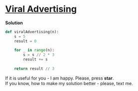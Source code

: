 # [Viral Advertising](https://www.hackerrank.com/challenges/strange-advertising)

**Solution**
<br>
```python
def viralAdvertising(n):
    s = 5
    result = 0
    
    for _ in range(n):
        s = s // 2 * 3
        result += s
    
    return result // 3
```

If it is useful for you - I am happy. Please, press **star**.
<br>
If you know, how to make my solution better - please, text me.
